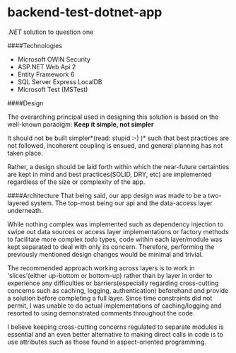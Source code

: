 # backend-test-dotnet-app
*.NET* solution to question one

####Technologies
+ Microsoft OWIN Security
+ ASP.NET Web Api 2
+ Entity Framework 6
+ SQL Server Express LocalDB 
+ Microsoft Test (MSTest) 

####Design

The overarching principal used in designing this solution is based on the well-known paradigm: **Keep it simple, not simpler**

It should not be built simpler*(read: stupid :-) )* such that best practices are not followed, incoherent coupling is ensued, and general planning has not taken place.

Rather, a design should be laid forth within which the near-future certainties are kept in mind and best practices(SOLID, DRY, etc) are implemented regardless of the size or complexity of the app.

####Architecture
That being said, our app design was made to be a two-layered system. The top-most being our api and the data-access layer underneath. 

While nothing complex was implemented such as dependency injection to swipe out data sources or access layer implementations or factory methods to facilitate more complex *todo* types, code within each layer/module was kept separated to deal with only its concern. Therefore, performing the previously mentioned design changes would be minimal and trivial.

The recommended approach working across layers is to work in 'slices'(either up-bottom or bottom-up) rather than by layer in order to experience any difficulties or barriers(especially regarding cross-cutting concerns such as caching, logging, authentication) beforehand and provide a solution before completing a full layer. Since time constraints did not permit, I was unable to do actual implementations of caching/logging and resorted to using demonstrated comments throughout the code. 

I believe keeping cross-cutting concerns regulated to separate modules is essential and an even better alternative to making direct calls in code is to use attributes such as those found in aspect-oriented programming.
